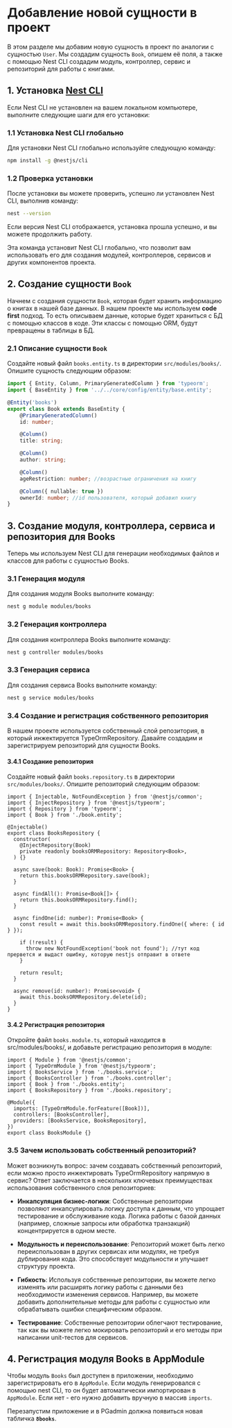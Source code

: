 # Добавление новой сущности в проект

В этом разделе мы добавим новую сущность в проект по аналогии с сущностью `User`. 
Мы создадим сущность `Book`, опишем её поля, а также с помощью Nest CLI создадим модуль,
контроллер, сервис и репозиторий для работы с книгами.


## 1. Установка [Nest CLI](https://docs.nestjs.com/cli/overview)

Если Nest CLI не установлен на вашем локальном компьютере, 
выполните следующие шаги для его установки:

### 1.1 Установка Nest CLI глобально

Для установки Nest CLI глобально используйте следующую команду:

```bash
npm install -g @nestjs/cli
```

### 1.2 Проверка установки
После установки вы можете проверить, успешно ли установлен Nest CLI, выполнив команду:

```bash
nest --version
```

Если версия Nest CLI отображается, установка прошла успешно, и вы можете продолжить работу.

Эта команда установит Nest CLI глобально,
что позволит вам использовать его для создания модулей, 
контроллеров, сервисов и других компонентов проекта.

## 2. Создание сущности `Book`

Начнем с создания сущности `Book`, которая будет хранить информацию о книгах в нашей базе данных.
В нашем проекте мы используем **code first** подход. То есть описываем данные, которые будет храниться с БД
с помощью классов в коде. Эти классы с помощью ORM, будут превращены в таблицы в БД.

### 2.1 Описание сущности `Book`

Создайте новый файл `books.entity.ts` в директории `src/modules/books/`. 
Опишите сущность следующим образом:

```typescript
import { Entity, Column, PrimaryGeneratedColumn } from 'typeorm';
import { BaseEntity } from '../../core/config/entity/base.entity';

@Entity('books')
export class Book extends BaseEntity {
    @PrimaryGeneratedColumn()
    id: number;

    @Column()
    title: string;

    @Column()
    author: string;

    @Column()
    ageRestriction: number; //возрастные ограничения на книгу

    @Column({ nullable: true })
    ownerId: number; //id пользователя, который добавил книгу
}

```

## 3. Создание модуля, контроллера, сервиса и репозитория для Books
   Теперь мы используем Nest CLI для генерации необходимых файлов и классов для работы с сущностью Books.

### 3.1 Генерация модуля

Для создания модуля Books выполните команду:
``` bash
nest g module modules/books
```

### 3.2 Генерация контроллера
Для создания контроллера Books выполните команду:

```bash
nest g controller modules/books
```

### 3.3 Генерация сервиса
Для создания сервиса Books выполните команду:

```bash
nest g service modules/books
```

### 3.4 Создание и регистрация собственного репозитория
В нашем проекте используется собственный слой репозитория, 
в который инжектируется TypeOrmRepository. 
Давайте создадим и зарегистрируем репозиторий для сущности Books.

#### 3.4.1 Создание репозитория
Создайте новый файл `books.repository.ts` в директории `src/modules/books/`. 
Опишите репозиторий следующим образом:

```
import { Injectable, NotFoundException } from '@nestjs/common';
import { InjectRepository } from '@nestjs/typeorm';
import { Repository } from 'typeorm';
import { Book } from './book.entity';

@Injectable()
export class BooksRepository {
  constructor(
    @InjectRepository(Book)
    private readonly booksORMRepository: Repository<Book>,
  ) {}

  async save(book: Book): Promise<Book> {
    return this.booksORMRepository.save(book);
  }

  async findAll(): Promise<Book[]> {
    return this.booksORMRepository.find();
  }

  async findOne(id: number): Promise<Book> {
    const result = await this.booksORMRepository.findOne({ where: { id } });

    if (!result) {
      throw new NotFoundException('book not found'); //тут код прервется и выдаст ошибку, которую nestjs отправит в ответе
    }

    return result;
  }

  async remove(id: number): Promise<void> {
    await this.booksORMRepository.delete(id);
  }
}
```

#### 3.4.2 Регистрация репозитория
Откройте файл `books.module.ts`, который находится в src/modules/books/, 
и добавьте регистрацию репозитория в модуле:
```
import { Module } from '@nestjs/common';
import { TypeOrmModule } from '@nestjs/typeorm';
import { BooksService } from './books.service';
import { BooksController } from './books.controller';
import { Book } from './books.entity';
import { BooksRepository } from './books.repository';

@Module({
  imports: [TypeOrmModule.forFeature([Book])],
  controllers: [BooksController],
  providers: [BooksService, BooksRepository],
})
export class BooksModule {}
```

### 3.5 Зачем использовать собственный репозиторий?
Может возникнуть вопрос: зачем создавать собственный репозиторий, 
если можно просто инжектировать TypeOrmRepository напрямую в сервис? 
Ответ заключается в нескольких ключевых преимуществах использования собственного слоя репозиториев:

 - **Инкапсуляция бизнес-логики**: Собственные репозитории позволяют инкапсулировать логику доступа к данным, что упрощает тестирование и обслуживание кода. Логика работы с базой данных (например, сложные запросы или обработка транзакций) концентрируется в одном месте.

 - **Модульность и переиспользование**: Репозиторий может быть легко переиспользован в других сервисах или модулях, не требуя дублирования кода. Это способствует модульности и улучшает структуру проекта.

 - **Гибкость**: Используя собственные репозитории, вы можете легко изменять или расширять логику работы с данными без необходимости изменения сервисов. Например, вы можете добавить дополнительные методы для работы с сущностью или обрабатывать ошибки специфическим образом.

 - **Тестирование**: Собственные репозитории облегчают тестирование, так как вы можете легко мокировать репозиторий и его методы при написании unit-тестов для сервисов.

## 4. Регистрация модуля Books в AppModule
Чтобы модуль `Books` был доступен в приложении, необходимо зарегистрировать его в `AppModule`.
Если модуль генерировался с помощью nest CLI, то он будет автоматически импортирован в `AppModule`.
Если нет - его нужно добавить вручную в массив `imports`.

Перезапустим приложение и в PGadmin должна появиться новая табличка **`8books`**.


